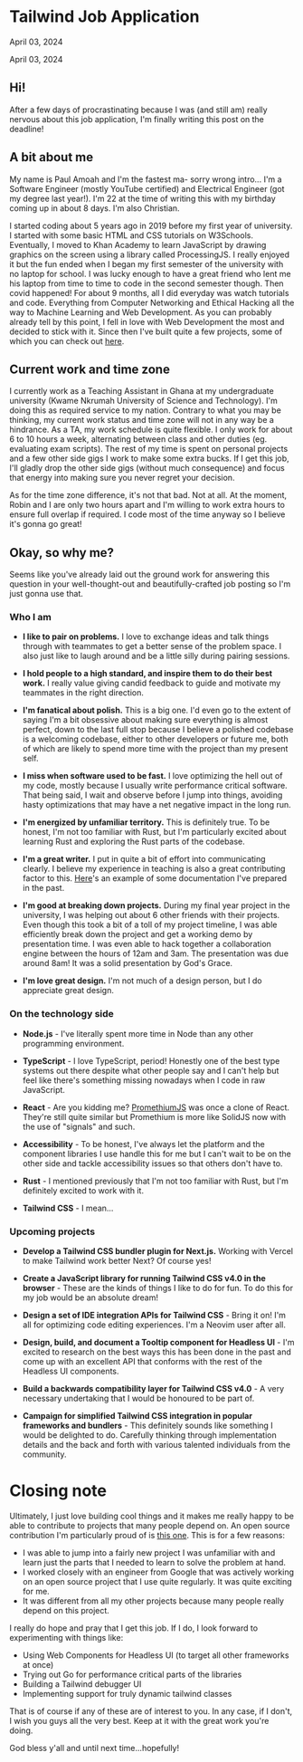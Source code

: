 # Tailwind Job Application

<p class="article-date">April 03, 2024</p>

<p class="last-updated">April 03, 2024</p>

## Hi!

After a few days of procrastinating because I was (and still am) really nervous about this job application, I'm finally writing this post on the deadline!

## A bit about me

My name is Paul Amoah and I'm the fastest ma- sorry wrong intro... I'm a Software Engineer (mostly YouTube certified) and Electrical Engineer (got my degree last year!).
I'm 22 at the time of writing this with my birthday coming up in about 8 days. I'm also Christian.

I started coding about 5 years ago in 2019 before my first year of university. I started with some basic HTML and CSS tutorials on W3Schools. Eventually, I moved to
Khan Academy to learn JavaScript by drawing graphics on the screen using a library called ProcessingJS. I really enjoyed it but the fun ended
when I began my first semester of the university with no laptop for school. I was lucky enough to have a great friend who lent me his laptop from time to time to code in
the second semester though. Then covid happened! For about 9 months, all I did everyday was watch tutorials and code. Everything from Computer Networking and
Ethical Hacking all the way to Machine Learning and Web Development. As you can probably already tell by this point, I fell in love with Web Development the most and
decided to stick with it. Since then I've built quite a few projects, some of which you can check out [here](/pages/projects/index.html).

## Current work and time zone

I currently work as a Teaching Assistant in Ghana at my undergraduate university (Kwame Nkrumah University of Science and Technology). I'm doing this as required service
to my nation. Contrary to what you may be thinking, my current work status and time zone will not in any way be a hindrance. As a TA, my work schedule is quite flexible. I only work for about 6 to 10 hours a week, alternating between class and other duties (eg. evaluating exam scripts). The rest of my time is spent on personal projects
and a few other side gigs I work to make some extra bucks. If I get this job, I'll gladly drop the other side gigs (without much
consequence) and focus that energy into making sure you never regret your decision.

As for the time zone difference, it's not that bad. Not at all. At the moment, Robin and I are only two hours apart and I'm willing to work extra hours to ensure full
overlap if required. I code most of the time anyway so I believe it's gonna go great!

## Okay, so why me?

Seems like you've already laid out the ground work for answering this question in your well-thought-out and beautifully-crafted job posting so I'm just gonna use that.

### Who I am

- **I like to pair on problems.** I love to exchange ideas and talk things through with teammates to get a better sense of the problem space. I also just like to laugh
  around and be a little silly during pairing sessions.

- **I hold people to a high standard, and inspire them to do their best work.** I really value giving candid feedback to guide and motivate my teammates in the right
  direction.

- **I'm fanatical about polish.** This is a big one. I'd even go to the extent of saying I'm a bit obsessive about making sure everything is almost perfect, down to the
  last full stop because I believe a polished codebase is a welcoming codebase, either to other developers or future me, both of which are likely to spend more time with
  the project than my present self.

- **I miss when software used to be fast.** I love optimizing the hell out of my code, mostly because I usually write performance critical software. That being said, I
  wait and observe before I jump into things, avoiding hasty optimizations that may have a net negative impact in the long run.

- **I'm energized by unfamiliar territory.** This is definitely true. To be honest, I'm not too familiar with Rust, but I'm particularly excited about learning Rust and
  exploring the Rust parts of the codebase.

- **I'm a great writer.** I put in quite a bit of effort into communicating clearly. I believe my experience in teaching is also a great contributing factor to
  this. [Here](https://promethium.js.org/)'s an example of some documentation I've prepared in the past.

- **I'm good at breaking down projects.** During my final year project in the university, I was helping out about 6 other friends with their projects. Even though
  this took a bit of a toll of my project timeline, I was able efficiently break down the project and get a working demo by presentation time. I was even able to hack
  together a collaboration engine between the hours of 12am and 3am. The presentation was due around 8am! It was a solid presentation by God's Grace.

- **I'm love great design.** I'm not much of a design person, but I do appreciate great design.

### On the technology side

- **Node.js** - I've literally spent more time in Node than any other programming environment.

- **TypeScript** - I love TypeScript, period! Honestly one of the best type systems out there despite what other people say and I can't help but feel like there's
  something missing nowadays when I code in raw JavaScript.

- **React** - Are you kidding me? [PromethiumJS](/pages/projects/promethium-js) was once a clone of React. They're still quite similar but Promethium is more like SolidJS
  now with the use of "signals" and such.

- **Accessibility** - To be honest, I've always let the platform and the component libraries I use handle this for me but I can't wait to be on the other side and tackle
  accessibility issues so that others don't have to.

- **Rust** - I mentioned previously that I'm not too familiar with Rust, but I'm definitely excited to work with it.

- **Tailwind CSS** - I mean...

### Upcoming projects

- **Develop a Tailwind CSS bundler plugin for Next.js.** Working with Vercel to make Tailwind work better Next? Of course yes!

- **Create a JavaScript library for running Tailwind CSS v4.0 in the browser** - These are the kinds of things I like to do for fun. To do this for my job would be an
  absolute dream!

- **Design a set of IDE integration APIs for Tailwind CSS** - Bring it on! I'm all for optimizing code editing experiences. I'm a Neovim user after all.

- **Design, build, and document a Tooltip component for Headless UI** - I'm excited to research on the best ways this has been done in the past and come up with an
  excellent API that conforms with the rest of the Headless UI components.

- **Build a backwards compatibility layer for Tailwind CSS v4.0** - A very necessary undertaking that I would be honoured to be part of.

- **Campaign for simplified Tailwind CSS integration in popular frameworks and bundlers** - This definitely sounds like something I would be delighted to do. Carefully
  thinking through implementation details and the back and forth with various talented individuals from the community.

# Closing note

Ultimately, I just love building cool things and it makes me really happy to be able to contribute to projects that many people depend on. An open source contribution I'm
particularly proud of is [this one](https://github.com/runem/lit-analyzer/pull/327). This is for a few reasons:

- I was able to jump into a fairly new project I was unfamiliar with and learn just the parts that I needed to learn to solve the problem at hand.
- I worked closely with an engineer from Google that was actively working on an open source project that I use quite regularly. It was quite exciting for me.
- It was different from all my other projects because many people really depend on this project.

I really do hope and pray that I get this job. If I do, I look forward to experimenting with things like:

- Using Web Components for Headless UI (to target all other
  frameworks at once)
- Trying out Go for performance critical parts of the libraries
- Building a Tailwind debugger UI
- Implementing support for truly dynamic tailwind classes

That is of course if any of these are of interest to you. In any case, if I don't, I wish you guys all the very best. Keep at it with the great work you're doing.

God bless y'all and until next time...hopefully!
